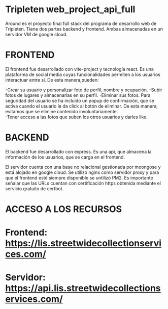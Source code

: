 # Tripleten web_project_api_full

Around es el proyecto final full stack del programa de desarrollo web de Tripleten.
Tiene dos partes backend y frontend. Ambas almacenadas en un servidor VM de google cloud.

# FRONTEND

El frontend fue desarrollado con vite-project y tecnología react. Es una plataforma de social media cuyas funcionalidades permiten a los usuarios interactuar entre sí. De esta manera,pueden:

-Crear su usuario y personalizar foto de perfil, nombre y ocupación.
-Subir fotos de lugares y almacenarlas en su perfil.
-Eliminar sus fotos. Para seguridad del usuario se ha incluído un popup de confirmación, que se activa cuando el usuario le da click al botón de eliminar. De esta manera, evitamos que se elimine contenido involuntariamente.  
-Tener acceso a las fotos que suben los otros usuarios y darles like.

# BACKEND

El backend fue desarrollado con express. Es una api, que almacena la información de los usuarios, que se carga en el frontend.

El servidor cuenta con una base no relacional gestionada por moongose y está alojado en google cloud. Se utilizó nginx como servidor proxy y para que el frontend esté siempre disponible se untilizó PM2.
Es importante señalar que las URLs cuentan con certificación https obtenida mediante el servicio gratuito de certbot.

# ACCESO A LOS RECURSOS

# Frontend: https://lis.streetwidecollectionservices.com/

# Servidor: https://api.lis.streetwidecollectionservices.com/
